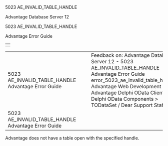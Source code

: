 5023 AE\_INVALID\_TABLE\_HANDLE




Advantage Database Server 12  

5023 AE\_INVALID\_TABLE\_HANDLE

Advantage Error Guide

|  |
| --- |
|  |

|  |  |  |  |  |
| --- | --- | --- | --- | --- |
| 5023 AE\_INVALID\_TABLE\_HANDLE  Advantage Error Guide |  |  | Feedback on: Advantage Database Server 12 - 5023 AE\_INVALID\_TABLE\_HANDLE Advantage Error Guide error\_5023\_ae\_invalid\_table\_handle Advantage Web Development > Advantage Delphi OData Client > Delphi OData Components > TODataSet / Dear Support Staff, |  |
| 5023 AE\_INVALID\_TABLE\_HANDLE  Advantage Error Guide |  |  |  |  |

Advantage does not have a table open with the specified handle.